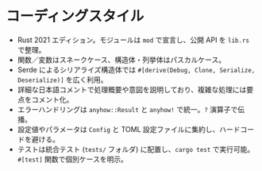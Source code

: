 # コーディングスタイル
- Rust 2021 エディション。モジュールは `mod` で宣言し、公開 API を `lib.rs` で整理。
- 関数／変数はスネークケース、構造体・列挙体はパスカルケース。
- Serde によるシリアライズ構造体では `#[derive(Debug, Clone, Serialize, Deserialize)]` を広く利用。
- 詳細な日本語コメントで処理概要や意図を説明しており、複雑な処理には要点をコメント化。
- エラーハンドリングは `anyhow::Result` と `anyhow!` で統一。`?` 演算子で伝播。
- 設定値やパラメータは `Config` と TOML 設定ファイルに集約し、ハードコードを避ける。
- テストは統合テスト (`tests/` フォルダ) に配置し、`cargo test` で実行可能。`#[test]` 関数で個別ケースを明示。